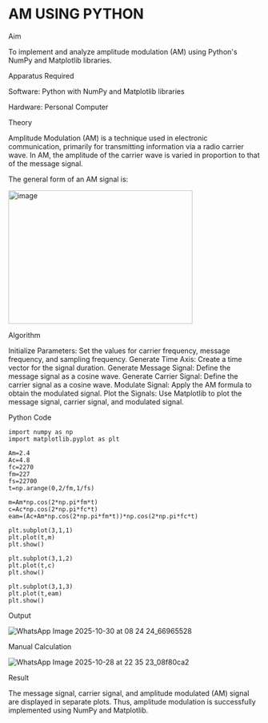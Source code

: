 # AM USING PYTHON
Aim

To implement and analyze amplitude modulation (AM) using Python's NumPy and Matplotlib libraries.

Apparatus Required

Software: Python with NumPy and Matplotlib libraries

Hardware: Personal Computer

Theory

Amplitude Modulation (AM) is a technique used in electronic communication, primarily for transmitting information via a radio carrier wave. In AM, the amplitude of the carrier wave is varied in proportion to that of the message signal.

The general form of an AM signal is:

<img width="368" height="266" alt="image" src="https://github.com/user-attachments/assets/9995f980-c5bd-400e-a8d6-eeb534c68466" />


Algorithm

Initialize Parameters: Set the values for carrier frequency, message frequency, and sampling frequency.
Generate Time Axis: Create a time vector for the signal duration.
Generate Message Signal: Define the message signal as a cosine wave.
Generate Carrier Signal: Define the carrier signal as a cosine wave.
Modulate Signal: Apply the AM formula to obtain the modulated signal.
Plot the Signals: Use Matplotlib to plot the message signal, carrier signal, and modulated signal.

Python Code

```
import numpy as np
import matplotlib.pyplot as plt

Am=2.4
Ac=4.8
fc=2270
fm=227
fs=22700
t=np.arange(0,2/fm,1/fs)

m=Am*np.cos(2*np.pi*fm*t)
c=Ac*np.cos(2*np.pi*fc*t)
eam=(Ac+Am*np.cos(2*np.pi*fm*t))*np.cos(2*np.pi*fc*t)

plt.subplot(3,1,1)
plt.plot(t,m)
plt.show()

plt.subplot(3,1,2)
plt.plot(t,c)
plt.show()

plt.subplot(3,1,3)
plt.plot(t,eam)
plt.show() 
```
Output

![WhatsApp Image 2025-10-30 at 08 24 24_66965528](https://github.com/user-attachments/assets/c6d8ffd7-7c6e-49fb-a69b-a072b451b555)

Manual Calculation

![WhatsApp Image 2025-10-28 at 22 35 23_08f80ca2](https://github.com/user-attachments/assets/2ac1f1be-0c7b-4703-83df-825d97a29563)


Result

The message signal, carrier signal, and amplitude modulated (AM) signal are displayed in separate plots. Thus, amplitude modulation is successfully implemented using NumPy and Matplotlib.
